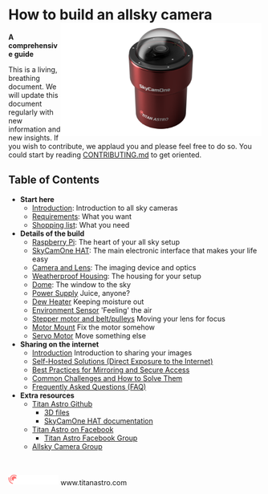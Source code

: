 # How to build an allsky camera<IMG SRC="docs/images/Titan_Astro_SkyCam_ONE_v.5_2025-Mar-21_09-34-19AM-000_CustomizedView17561293188_png_alpha.png" Alt="Titan Astro S.L." width="400px" align="right"><br/>

**A comprehensive guide**  

This is a living, breathing document. We will update this document regularly with new information and new insights.
If you wish to contribute, we applaud you and please feel free to do so. You could start by reading [CONTRIBUTING.md](CONTRIBUTING.md) to get oriented.

## Table of Contents

* **Start here**
    * [Introduction](docs/Introduction.md#introduction): Introduction to all sky cameras
    * [Requirements](docs/Introduction.md#requirements): What you want
    * [Shopping list](docs/Introduction.md#shoppinglist): What you need
* **Details of the build**
    * [Raspberry Pi](docs/components.md#raspberrypi): The heart of your all sky setup
    * [SkyCamOne HAT](docs/components.md#skycamone): The main electronic interface that makes your life easy
    * [Camera and Lens](docs/components.md#camera): The imaging device and optics
    * [Weatherproof Housing](docs/components.md#housing): The housing for your setup
    * [Dome](docs/components.md#dome): The window to the sky
    * [Power Supply](docs/components.md#powersupply) Juice, anyone?
    * [Dew Heater](docs/components.md#dewheater) Keeping moisture out
    * [Environment Sensor](docs/components.md#environmentsensor) 'Feeling' the air
    * [Stepper motor and belt/pulleys](docs/components.md#steppermotor) Moving your lens for focus
    * [Motor Mount](docs/components.md#motormount) Fix the motor somehow
    * [Servo Motor](docs/components.md#servomotor) Move something else
* **Sharing on the internet**
    * [Introduction](/docs/sharing_camera.md#introduction) Introduction to sharing your images
    * [Self-Hosted Solutions (Direct Exposure to the Internet)](/docs/sharing_camera.md#1-self-hosted-solutions-direct-exposure-to-the-internet)
    * [Best Practices for Mirroring and Secure Access](/docs/sharing_camera.md#2-best-practices-for-mirroring-and-secure-access)
    * [Common Challenges and How to Solve Them](/docs/sharing_camera.md#3-common-challenges-and-how-to-solve-them)
    * [Frequently Asked Questions (FAQ)](/docs/sharing_camera.md#frequently-asked-questions-faq)
* **Extra resources**   
  * [Titan Astro Github](https://github.com/TitanAstro)
    * [3D files](https://github.com/TitanAstro/3D-Resources)
    * [SkyCamOne HAT documentation](https://github.com/TitanAstro/SkyCamOneHAT-Documentation)
  * [Titan Astro on Facebook](https://www.facebook.com/titanastrocom/)
    * [Titan Astro Facebook Group](https://www.facebook.com/groups/titanastro)
  * [Allsky Camera Group](https://www.facebook.com/groups/172438633343696)

<br/>
<br/>
<IMG SRC="/docs/images/Titan-Astro-color-logo-R-white-2025-1.png" Alt="Titan Astro S.L." width="100">
www.titanastro.com

